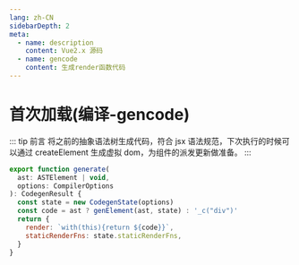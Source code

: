 ```yaml
---
lang: zh-CN
sidebarDepth: 2
meta:
  - name: description
    content: Vue2.x 源码
  - name: gencode
    content: 生成render函数代码
---
```


# 首次加载(编译-gencode)

::: tip 前言
将之前的抽象语法树生成代码，符合 jsx 语法规范，下次执行的时候可以通过 createElement 生成虚拟 dom，为组件的派发更新做准备。
:::

```js
export function generate(
  ast: ASTElement | void,
  options: CompilerOptions
): CodegenResult {
  const state = new CodegenState(options)
  const code = ast ? genElement(ast, state) : '_c("div")'
  return {
    render: `with(this){return ${code}}`,
    staticRenderFns: state.staticRenderFns,
  }
}
```
